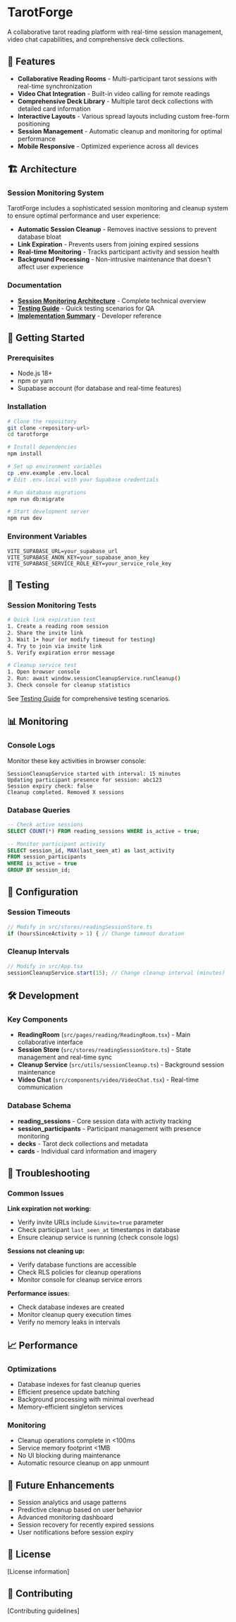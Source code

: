 # TarotForge

A collaborative tarot reading platform with real-time session management, video chat capabilities, and comprehensive deck collections.

## 🌟 Features

- **Collaborative Reading Rooms** - Multi-participant tarot sessions with real-time synchronization
- **Video Chat Integration** - Built-in video calling for remote readings
- **Comprehensive Deck Library** - Multiple tarot deck collections with detailed card information
- **Interactive Layouts** - Various spread layouts including custom free-form positioning
- **Session Management** - Automatic cleanup and monitoring for optimal performance
- **Mobile Responsive** - Optimized experience across all devices

## 🏗️ Architecture

### Session Monitoring System
TarotForge includes a sophisticated session monitoring and cleanup system to ensure optimal performance and user experience:

- **Automatic Session Cleanup** - Removes inactive sessions to prevent database bloat
- **Link Expiration** - Prevents users from joining expired sessions
- **Real-time Monitoring** - Tracks participant activity and session health
- **Background Processing** - Non-intrusive maintenance that doesn't affect user experience

### Documentation

- **[Session Monitoring Architecture](docs/SESSION_MONITORING.md)** - Complete technical overview
- **[Testing Guide](docs/SESSION_TESTING_GUIDE.md)** - Quick testing scenarios for QA
- **[Implementation Summary](docs/SESSION_IMPLEMENTATION_SUMMARY.md)** - Developer reference

## 🚀 Getting Started

### Prerequisites
- Node.js 18+
- npm or yarn
- Supabase account (for database and real-time features)

### Installation

```bash
# Clone the repository
git clone <repository-url>
cd tarotforge

# Install dependencies
npm install

# Set up environment variables
cp .env.example .env.local
# Edit .env.local with your Supabase credentials

# Run database migrations
npm run db:migrate

# Start development server
npm run dev
```

### Environment Variables

```env
VITE_SUPABASE_URL=your_supabase_url
VITE_SUPABASE_ANON_KEY=your_supabase_anon_key
VITE_SUPABASE_SERVICE_ROLE_KEY=your_service_role_key
```

## 🧪 Testing

### Session Monitoring Tests

```bash
# Quick link expiration test
1. Create a reading room session
2. Share the invite link
3. Wait 1+ hour (or modify timeout for testing)
4. Try to join via invite link
5. Verify expiration error message

# Cleanup service test
1. Open browser console
2. Run: await window.sessionCleanupService.runCleanup()
3. Check console for cleanup statistics
```

See [Testing Guide](docs/SESSION_TESTING_GUIDE.md) for comprehensive testing scenarios.

## 📊 Monitoring

### Console Logs
Monitor these key activities in browser console:

```
SessionCleanupService started with interval: 15 minutes
Updating participant presence for session: abc123
Session expiry check: false
Cleanup completed. Removed X sessions
```

### Database Queries
```sql
-- Check active sessions
SELECT COUNT(*) FROM reading_sessions WHERE is_active = true;

-- Monitor participant activity
SELECT session_id, MAX(last_seen_at) as last_activity
FROM session_participants 
WHERE is_active = true 
GROUP BY session_id;
```

## 🔧 Configuration

### Session Timeouts
```typescript
// Modify in src/stores/readingSessionStore.ts
if (hoursSinceActivity > 1) { // Change timeout duration
```

### Cleanup Intervals
```typescript
// Modify in src/App.tsx
sessionCleanupService.start(15); // Change cleanup interval (minutes)
```

## 🛠️ Development

### Key Components

- **ReadingRoom** (`src/pages/reading/ReadingRoom.tsx`) - Main collaborative interface
- **Session Store** (`src/stores/readingSessionStore.ts`) - State management and real-time sync
- **Cleanup Service** (`src/utils/sessionCleanup.ts`) - Background session maintenance
- **Video Chat** (`src/components/video/VideoChat.tsx`) - Real-time communication

### Database Schema

- **reading_sessions** - Core session data with activity tracking
- **session_participants** - Participant management with presence monitoring
- **decks** - Tarot deck collections and metadata
- **cards** - Individual card information and imagery

## 🚨 Troubleshooting

### Common Issues

**Link expiration not working:**
- Verify invite URLs include `&invite=true` parameter
- Check participant `last_seen_at` timestamps in database
- Ensure cleanup service is running (check console logs)

**Sessions not cleaning up:**
- Verify database functions are accessible
- Check RLS policies for cleanup operations
- Monitor console for cleanup service errors

**Performance issues:**
- Check database indexes are created
- Monitor cleanup query execution times
- Verify no memory leaks in intervals

## 📈 Performance

### Optimizations
- Database indexes for fast cleanup queries
- Efficient presence update batching
- Background processing with minimal overhead
- Memory-efficient singleton services

### Monitoring
- Cleanup operations complete in <100ms
- Service memory footprint <1MB
- No UI blocking during maintenance
- Automatic resource cleanup on app unmount

## 🔮 Future Enhancements

- Session analytics and usage patterns
- Predictive cleanup based on user behavior
- Advanced monitoring dashboard
- Session recovery for recently expired sessions
- User notifications before session expiry

## 📄 License

[License information]

## 🤝 Contributing

[Contributing guidelines]
